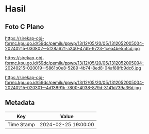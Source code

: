 # Hasil

## Foto C Plano

https://sirekap-obj-formc.kpu.go.id/59dc/pemilu/ppwp/13/12/05/20/05/1312052005004-20240215-030802--5f28a621-a240-47db-9723-1cea4be55fcd.jpg

https://sirekap-obj-formc.kpu.go.id/59dc/pemilu/ppwp/13/12/05/20/05/1312052005004-20240215-020019--5861b0e8-5289-4b74-8ed8-04af88fb9dc6.jpg

https://sirekap-obj-formc.kpu.go.id/59dc/pemilu/ppwp/13/12/05/20/05/1312052005004-20240215-020301--4d13891b-7800-4038-879d-3141d739a36d.jpg


## Metadata

| Key        | Value               |
| ---------- | ------------------- |
| Time Stamp | 2024-02-25 19:00:00 |



